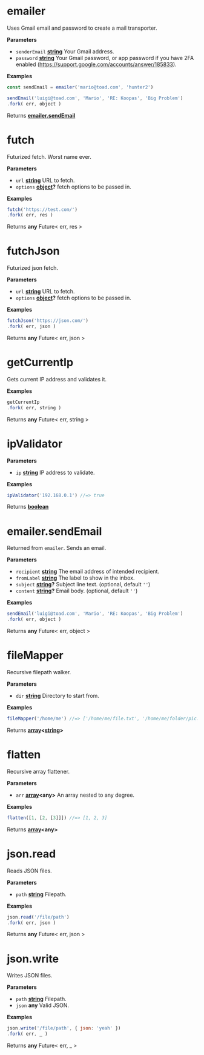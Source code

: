 <!-- Generated by documentation.js. Update this documentation by updating the source code. -->

# emailer

Uses Gmail email and password to create a mail transporter.

**Parameters**

-   `senderEmail` **[string](https://developer.mozilla.org/en-US/docs/Web/JavaScript/Reference/Global_Objects/String)** Your Gmail address.
-   `password` **[string](https://developer.mozilla.org/en-US/docs/Web/JavaScript/Reference/Global_Objects/String)** Your Gmail password, or app password if you have 2FA enabled (<https://support.google.com/accounts/answer/185833>).

**Examples**

```javascript
const sendEmail = emailer('mario@toad.com', 'hunter2')

sendEmail('luigi@toad.com', 'Mario', 'RE: Koopas', 'Big Problem')
.fork( err, object )
```

Returns **[emailer.sendEmail](#emailersendemail)** 

# futch

Futurized fetch. Worst name ever.

**Parameters**

-   `url` **[string](https://developer.mozilla.org/en-US/docs/Web/JavaScript/Reference/Global_Objects/String)** URL to fetch.
-   `options` **[object](https://developer.mozilla.org/en-US/docs/Web/JavaScript/Reference/Global_Objects/Object)?** fetch options to be passed in.

**Examples**

```javascript
futch('https://test.com/')
.fork( err, res )
```

Returns **any** Future&lt; err, res >

# futchJson

Futurized json fetch.

**Parameters**

-   `url` **[string](https://developer.mozilla.org/en-US/docs/Web/JavaScript/Reference/Global_Objects/String)** URL to fetch.
-   `options` **[object](https://developer.mozilla.org/en-US/docs/Web/JavaScript/Reference/Global_Objects/Object)?** fetch options to be passed in.

**Examples**

```javascript
futchJson('https://json.com/')
.fork( err, json )
```

Returns **any** Future&lt; err, json >

# getCurrentIp

Gets current IP address and validates it.

**Examples**

```javascript
getCurrentIp
.fork( err, string )
```

Returns **any** Future&lt; err, string >

# ipValidator

**Parameters**

-   `ip` **[string](https://developer.mozilla.org/en-US/docs/Web/JavaScript/Reference/Global_Objects/String)** IP address to validate.

**Examples**

```javascript
ipValidator('192.168.0.1') //=> true
```

Returns **[boolean](https://developer.mozilla.org/en-US/docs/Web/JavaScript/Reference/Global_Objects/Boolean)** 

# emailer.sendEmail

Returned from `emailer`. Sends an email.

**Parameters**

-   `recipient` **[string](https://developer.mozilla.org/en-US/docs/Web/JavaScript/Reference/Global_Objects/String)** The email address of intended recipient.
-   `fromLabel` **[string](https://developer.mozilla.org/en-US/docs/Web/JavaScript/Reference/Global_Objects/String)** The label to show in the inbox.
-   `subject` **[string](https://developer.mozilla.org/en-US/docs/Web/JavaScript/Reference/Global_Objects/String)?** Subject line text. (optional, default `''`)
-   `content` **[string](https://developer.mozilla.org/en-US/docs/Web/JavaScript/Reference/Global_Objects/String)?** Email body. (optional, default `''`)

**Examples**

```javascript
sendEmail('luigi@toad.com', 'Mario', 'RE: Koopas', 'Big Problem')
.fork( err, object )
```

Returns **any** Future&lt; err, object >

# fileMapper

Recursive filepath walker.

**Parameters**

-   `dir` **[string](https://developer.mozilla.org/en-US/docs/Web/JavaScript/Reference/Global_Objects/String)** Directory to start from.

**Examples**

```javascript
fileMapper('/home/me') //=> ['/home/me/file.txt', '/home/me/folder/pic.png']
```

Returns **[array](https://developer.mozilla.org/en-US/docs/Web/JavaScript/Reference/Global_Objects/Array)&lt;[string](https://developer.mozilla.org/en-US/docs/Web/JavaScript/Reference/Global_Objects/String)>** 

# flatten

Recursive array flattener.

**Parameters**

-   `arr` **[array](https://developer.mozilla.org/en-US/docs/Web/JavaScript/Reference/Global_Objects/Array)&lt;any>** An array nested to any degree.

**Examples**

```javascript
flatten([1, [2, [3]]]) //=> [1, 2, 3]
```

Returns **[array](https://developer.mozilla.org/en-US/docs/Web/JavaScript/Reference/Global_Objects/Array)&lt;any>** 

# json.read

Reads JSON files.

**Parameters**

-   `path` **[string](https://developer.mozilla.org/en-US/docs/Web/JavaScript/Reference/Global_Objects/String)** Filepath.

**Examples**

```javascript
json.read('/file/path')
.fork( err, json )
```

Returns **any** Future&lt; err, json >

# json.write

Writes JSON files.

**Parameters**

-   `path` **[string](https://developer.mozilla.org/en-US/docs/Web/JavaScript/Reference/Global_Objects/String)** Filepath.
-   `json` **any** Valid JSON.

**Examples**

```javascript
json.write('/file/path', { json: 'yeah' })
.fork( err, _ )
```

Returns **any** Future&lt; err, \_ >
